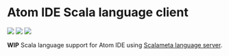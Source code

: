 # Atom IDE Scala language client

[![](https://img.shields.io/github/release/laughedelic/atom-ide-scala/all.svg)](https://github.com/laughedelic/atom-ide-scala/releases/latest)
[![](https://img.shields.io/badge/license-LGPLv3-blue.svg)](https://www.tldrlegal.com/l/lgpl-3.0)
[![](https://img.shields.io/badge/contact-gitter_chat-dd1054.svg)](https://gitter.im/laughedelic/atom-ide-scala)

**WIP** Scala language support for Atom IDE using [Scalameta language server](https://github.com/scalameta/language-server).
